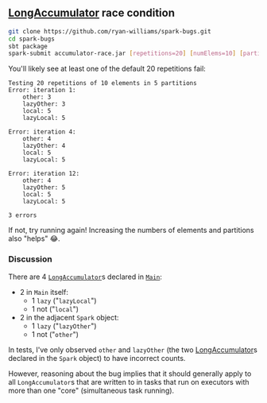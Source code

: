 
## [LongAccumulator][] race condition

```bash
git clone https://github.com/ryan-williams/spark-bugs.git
cd spark-bugs
sbt package
spark-submit accumulator-race.jar [repetitions=20] [numElems=10] [partitions=5] 2> /dev/null  # silence Spark's default stderr logging
```

You'll likely see at least one of the default 20 repetitions fail:

```
Testing 20 repetitions of 10 elements in 5 partitions
Error: iteration 1:
	other: 3
	lazyOther: 3
	local: 5
	lazyLocal: 5

Error: iteration 4:
	other: 4
	lazyOther: 4
	local: 5
	lazyLocal: 5

Error: iteration 12:
	other: 4
	lazyOther: 5
	local: 5
	lazyLocal: 5

3 errors
```

If not, try running again! Increasing the numbers of elements and partitions also "helps" 😂.

### Discussion

There are 4 [`LongAccumulator`][LongAccumulator]s declared in [`Main`]:

- 2 in `Main` itself:
	- 1 `lazy` ("`lazyLocal`")
	- 1 not ("`local`")
- 2 in the adjacent `Spark` object:
	- 1 `lazy` ("`lazyOther`")
	- 1 not ("`other`")

In tests, I've only observed `other` and `lazyOther` (the two [LongAccumulator]s declared in the `Spark` object) to have incorrect counts.

However, reasoning about the bug implies that it should generally apply to all `LongAccumulator`s that are written to in tasks that run on executors with more than one "core" (simultaneous task running).

[LongAccumulator]: https://github.com/apache/spark/blob/v2.2.0/core/src/main/scala/org/apache/spark/util/AccumulatorV2.scala#L291
[`Main`]: src/main/scala/com/foo/Main.scala
